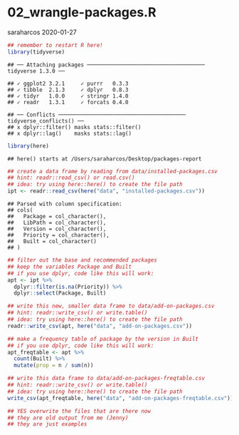 02\_wrangle-packages.R
================
saraharcos
2020-01-27

``` r
## remember to restart R here!
library(tidyverse)
```

    ## ── Attaching packages ───────────────────────────────────── tidyverse 1.3.0 ──

    ## ✓ ggplot2 3.2.1     ✓ purrr   0.3.3
    ## ✓ tibble  2.1.3     ✓ dplyr   0.8.3
    ## ✓ tidyr   1.0.0     ✓ stringr 1.4.0
    ## ✓ readr   1.3.1     ✓ forcats 0.4.0

    ## ── Conflicts ──────────────────────────────────────── tidyverse_conflicts() ──
    ## x dplyr::filter() masks stats::filter()
    ## x dplyr::lag()    masks stats::lag()

``` r
library(here)
```

    ## here() starts at /Users/saraharcos/Desktop/packages-report

``` r
## create a data frame by reading from data/installed-packages.csv
## hint: readr::read_csv() or read.csv()
## idea: try using here::here() to create the file path
ipt <- readr::read_csv(here("data", "installed-packages.csv"))
```

    ## Parsed with column specification:
    ## cols(
    ##   Package = col_character(),
    ##   LibPath = col_character(),
    ##   Version = col_character(),
    ##   Priority = col_character(),
    ##   Built = col_character()
    ## )

``` r
## filter out the base and recommended packages
## keep the variables Package and Built
## if you use dplyr, code like this will work:
apt <- ipt %>%
  dplyr::filter(is.na(Priority)) %>%
  dplyr::select(Package, Built)

## write this new, smaller data frame to data/add-on-packages.csv
## hint: readr::write_csv() or write.table()
## idea: try using here::here() to create the file path
readr::write_csv(apt, here("data", "add-on-packages.csv"))

## make a frequency table of package by the version in Built
## if you use dplyr, code like this will work:
apt_freqtable <- apt %>%
  count(Built) %>%
  mutate(prop = n / sum(n))

## write this data frame to data/add-on-packages-freqtable.csv
## hint: readr::write_csv() or write.table()
## idea: try using here::here() to create the file path
write_csv(apt_freqtable, here("data", "add-on-packages-freqtable.csv"))

## YES overwrite the files that are there now
## they are old output from me (Jenny)
## they are just examples
```
